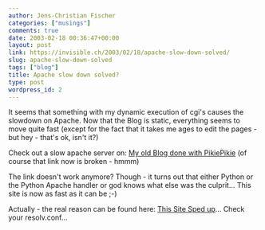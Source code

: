 ```yaml
---
author: Jens-Christian Fischer
categories: ["musings"]
comments: true
date: 2003-02-18 00:36:47+00:00
layout: post
link: https://invisible.ch/2003/02/18/apache-slow-down-solved/
slug: apache-slow-down-solved
tags: ["blog"]
title: Apache slow down solved?
type: post
wordpress_id: 2
---
```


It seems that something with my dynamic execution of cgi's causes the slowdown on Apache. Now that the Blog is static, everything seems to move quite fast (except for the fact that it takes me ages to edit the pages  - but hey - that's ok, isn't it?)

Check out a slow apache server on: [My old Blog done with PikiePikie](https://www.invisible.ch/cgi-bin/pikie) (of course that link now is broken - hmmm)

The link doesn't work anymore? Though - it turns out that either Python or the Python Apache handler or god knows what else was the culprit... This site is now as fast as it can be ;-)

Actually - the real reason can be found here: [This Site Sped up](https://www.invisible.ch/archives/000061.html)... Check your resolv.conf...
